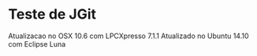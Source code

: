 Teste de JGit
==

Atualizacao no OSX 10.6 com LPCXpresso 7.1.1
Atualizado no Ubuntu 14.10 com Eclipse Luna